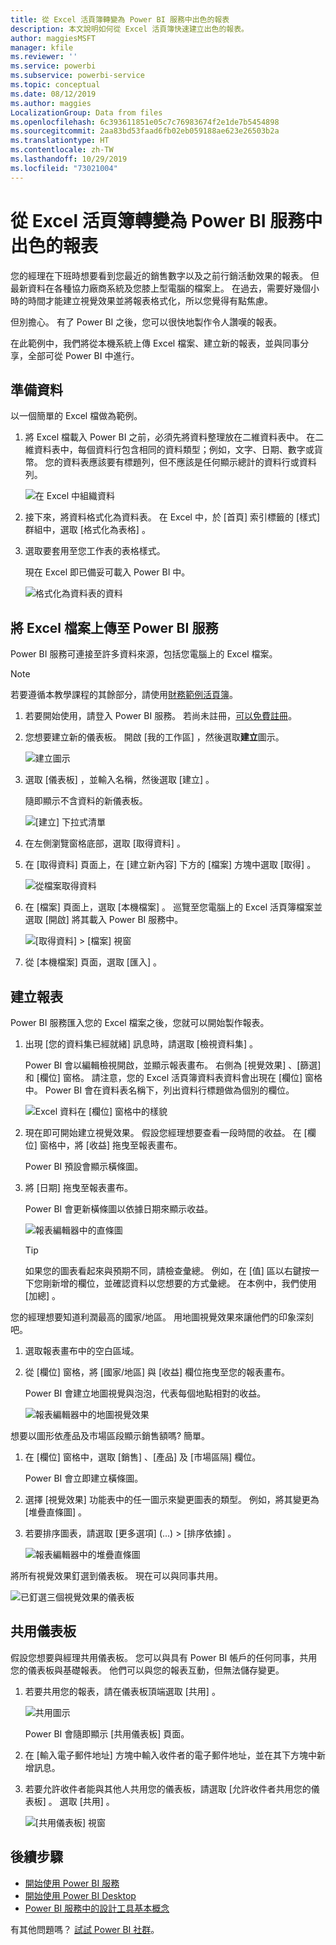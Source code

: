 ```yaml
---
title: 從 Excel 活頁簿轉變為 Power BI 服務中出色的報表
description: 本文說明如何從 Excel 活頁簿快速建立出色的報表。
author: maggiesMSFT
manager: kfile
ms.reviewer: ''
ms.service: powerbi
ms.subservice: powerbi-service
ms.topic: conceptual
ms.date: 08/12/2019
ms.author: maggies
LocalizationGroup: Data from files
ms.openlocfilehash: 6c393611851e05c7c76983674f2e1de7b5454898
ms.sourcegitcommit: 2aa83bd53faad6fb02eb059188ae623e26503b2a
ms.translationtype: HT
ms.contentlocale: zh-TW
ms.lasthandoff: 10/29/2019
ms.locfileid: "73021004"
---
```

# <a name="from-excel-workbook-to-stunning-report-in-the-power-bi-service"></a>從 Excel 活頁簿轉變為 Power BI 服務中出色的報表
您的經理在下班時想要看到您最近的銷售數字以及之前行銷活動效果的報表。 但最新資料在各種協力廠商系統及您膝上型電腦的檔案上。 在過去，需要好幾個小時的時間才能建立視覺效果並將報表格式化，所以您覺得有點焦慮。

但別擔心。 有了 Power BI 之後，您可以很快地製作令人讚嘆的報表。

在此範例中，我們將從本機系統上傳 Excel 檔案、建立新的報表，並與同事分享，全部可從 Power BI 中進行。

## <a name="prepare-your-data"></a>準備資料
以一個簡單的 Excel 檔做為範例。 

1. 將 Excel 檔載入 Power BI 之前，必須先將資料整理放在二維資料表中。 在二維資料表中，每個資料行包含相同的資料類型；例如，文字、日期、數字或貨幣。 您的資料表應該要有標題列，但不應該是任何顯示總計的資料行或資料列。

   ![在 Excel 中組織資料](media/service-from-excel-to-stunning-report/pbi_excel_file.png)

2. 接下來，將資料格式化為資料表。 在 Excel 中，於 [首頁]  索引標籤的 [樣式]  群組中，選取 [格式化為表格]  。 

3. 選取要套用至您工作表的表格樣式。 

   現在 Excel 即已備妥可載入 Power BI 中。

   ![格式化為資料表的資料](media/service-from-excel-to-stunning-report/pbi_excel_table.png)

## <a name="upload-your-excel-file-to-the-power-bi-service"></a>將 Excel 檔案上傳至 Power BI 服務
Power BI 服務可連接至許多資料來源，包括您電腦上的 Excel 檔案。 

 > [!NOTE] 
 > 若要遵循本教學課程的其餘部分，請使用[財務範例活頁簿](sample-financial-download.md)。

1. 若要開始使用，請登入 Power BI 服務。 若尚未註冊，[可以免費註冊](https://powerbi.com)。

2. 您想要建立新的儀表板。 開啟 [我的工作區]  ，然後選取**建立**圖示。

   ![建立圖示](media/service-from-excel-to-stunning-report/power-bi-new-dash.png)

3. 選取 [儀表板]  ，並輸入名稱，然後選取 [建立]  。 

   隨即顯示不含資料的新儀表板。

   ![[建立] 下拉式清單](media/service-from-excel-to-stunning-report/power-bi-create-dash.png)

4. 在左側瀏覽窗格底部，選取 [取得資料]  。 

5. 在 [取得資料]  頁面上，在 [建立新內容]  下方的 [檔案]  方塊中選取 [取得]  。

   ![從檔案取得資料](media/service-from-excel-to-stunning-report/pbi_get_files.png)

6. 在 [檔案]  頁面上，選取 [本機檔案]  。 巡覽至您電腦上的 Excel 活頁簿檔案並選取 [開啟]  將其載入 Power BI 服務中。 

   ![[取得資料] > [檔案] 視窗](media/service-from-excel-to-stunning-report/pbi_local_file.png)

7. 從 [本機檔案]  頁面，選取 [匯入]  。


## <a name="build-your-report"></a>建立報表
Power BI 服務匯入您的 Excel 檔案之後，您就可以開始製作報表。 

1. 出現 [您的資料集已經就緒]  訊息時，請選取 [檢視資料集]  。  

   Power BI 會以編輯檢視開啟，並顯示報表畫布。 右側為 [視覺效果]  、[篩選]  和 [欄位]  窗格。 請注意，您的 Excel 活頁簿資料表資料會出現在 [欄位]  窗格中。 Power BI 會在資料表名稱下，列出資料行標題做為個別的欄位。

   ![Excel 資料在 [欄位] 窗格中的樣貌](media/service-from-excel-to-stunning-report/pbi_report_fields.png)

2. 現在即可開始建立視覺效果。 假設您經理想要查看一段時間的收益。 在 [欄位]  窗格中，將 [收益]  拖曳至報表畫布。 

   Power BI 預設會顯示橫條圖。 

3. 將 [日期]  拖曳至報表畫布。 

   Power BI 會更新橫條圖以依據日期來顯示收益。

   ![報表編輯器中的直條圖](media/service-from-excel-to-stunning-report/pbi_report_pin-new.png)

   > [!TIP]
   > 如果您的圖表看起來與預期不同，請檢查彙總。 例如，在 [值]  區以右鍵按一下您剛新增的欄位，並確認資料以您想要的方式彙總。 在本例中，我們使用 [加總]  。
   > 

您的經理想要知道利潤最高的國家/地區。 用地圖視覺效果來讓他們的印象深刻吧。 

1. 選取報表畫布中的空白區域。 

2. 從 [欄位]  窗格，將 [國家/地區]  與 [收益]  欄位拖曳至您的報表畫布。

   Power BI 會建立地圖視覺與泡泡，代表每個地點相對的收益。

   ![報表編輯器中的地圖視覺效果](media/service-from-excel-to-stunning-report/pbi_report_map-new.png)

想要以圖形依產品及市場區段顯示銷售額嗎? 簡單。 

1. 在 [欄位]  窗格中，選取 [銷售]  、[產品]  及 [市場區隔]  欄位。 
   
   Power BI 會立即建立橫條圖。 

2. 選擇 [視覺效果]  功能表中的任一圖示來變更圖表的類型。 例如，將其變更為 [堆疊直條圖]  。 

3. 若要排序圖表，請選取 [更多選項]  (...) > [排序依據]  。

   ![報表編輯器中的堆疊直條圖](media/service-from-excel-to-stunning-report/pbi_barchart-new.png)

將所有視覺效果釘選到儀表板。 現在可以與同事共用。

   ![已釘選三個視覺效果的儀表板](media/service-from-excel-to-stunning-report/pbi_report.png)

## <a name="share-your-dashboard"></a>共用儀表板
假設您想要與經理共用儀表板。 您可以與具有 Power BI 帳戶的任何同事，共用您的儀表板與基礎報表。 他們可以與您的報表互動，但無法儲存變更。

1. 若要共用您的報表，請在儀表板頂端選取 [共用]  。

   ![共用圖示](media/service-from-excel-to-stunning-report/power-bi-share.png)

   Power BI 會隨即顯示 [共用儀表板]  頁面。 

2. 在 [輸入電子郵件地址]  方塊中輸入收件者的電子郵件地址，並在其下方塊中新增訊息。 

3. 若要允許收件者能與其他人共用您的儀表板，請選取 [允許收件者共用您的儀表板]  。 選取 [共用]  。

   ![[共用儀表板] 視窗](media/service-from-excel-to-stunning-report/power-bi-share-dash-new.png)

## <a name="next-steps"></a>後續步驟

* [開始使用 Power BI 服務](service-get-started.md)
* [開始使用 Power BI Desktop](desktop-getting-started.md)
* [Power BI 服務中的設計工具基本概念](service-basic-concepts.md)

有其他問題嗎？ [試試 Power BI 社群](http://community.powerbi.com/)。

